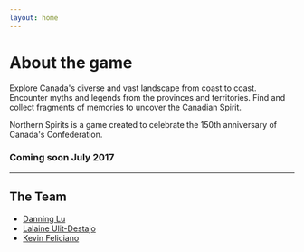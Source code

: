 ```yaml
---
layout: home
---
```

# About the game
Explore Canada's diverse and vast landscape from coast to coast.
Encounter myths and legends from the provinces and territories. Find and collect fragments of memories to uncover the Canadian Spirit.

Northern Spirits is a game created to celebrate the 150th anniversary of Canada's Confederation.

### **Coming soon July 2017**

----------
## The Team
 * [Danning Lu](http://danninglu.com/)
 * [Lalaine Ulit-Destajo](http://lalaineulitdestajo.com/)
 * [Kevin Feliciano]()
